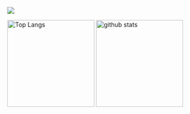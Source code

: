 ![](http://github-profile-summary-cards.vercel.app/api/cards/profile-details?username=s1f10210386&theme=react)

<p align="left"> 
  <img alt="Top Langs" height="200px" src="https://github-readme-stats.vercel.app/api/top-langs/?username=s1f10210386&layout=compact&count_private=true&show_icons=true&theme=react" />
  <img alt="github stats" height="200px" src="http://github-profile-summary-cards.vercel.app/api/cards/stats?username=s1f10210386&theme=react" />
</p>
